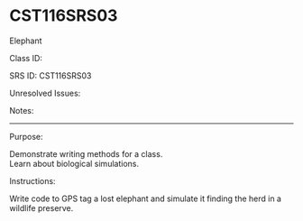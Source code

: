 # CST116SRS03
Elephant


Class ID: 

SRS ID: CST116SRS03

Unresolved Issues: 

Notes: 

---

Purpose: 

Demonstrate writing methods for a class.  
Learn about biological simulations. 

Instructions: 

Write code to GPS tag a lost elephant and simulate it finding the herd in a wildlife preserve. 
